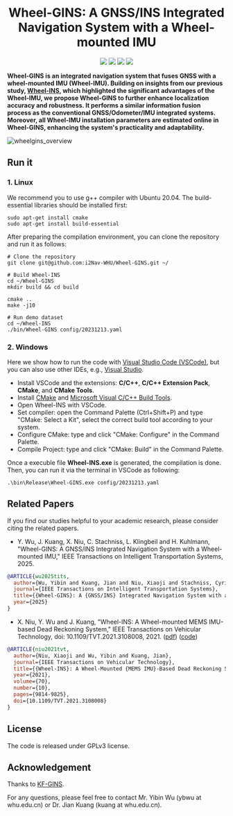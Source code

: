 <p align="center">

  <h1 align="center">Wheel-GINS: A GNSS/INS Integrated Navigation System with a Wheel-mounted IMU</h1>

  <p align="center">
    <a href="https://arxiv.org/pdf/2501.03079"><img src="https://img.shields.io/badge/Paper-pdf-<COLOR>.svg?style=flat-square" /></a>
    <a href="https://github.com/i2Nav-WHU/Wheel-GINS"><img src="https://img.shields.io/badge/Linux-FCC624?logo=linux&logoColor=black" /></a> <a href="https://github.com/i2Nav-WHU/Wheel-GINS"><img src="https://img.shields.io/badge/Windows-0078D6?st&logo=windows&logoColor=white" /></a>
    <a href="https://github.com/YibinWu/LIO-EKF/blob/main/LICENSE"><img src="https://img.shields.io/badge/License-GPLv3-blue.svg?style=flat-square" /></a> 
    
  </p>

</p>

**Wheel-GINS is an integrated navigation system that fuses GNSS with a wheel-mounted IMU (Wheel-IMU). Building on insights from our previous study, [Wheel-INS](https://github.com/i2Nav-WHU/Wheel-INS), which highlighted the significant advantages of the Wheel-IMU, we propose Wheel-GINS to further enhance localization accuracy and robustness. It performs a similar information fusion process as the conventional GNSS/Odometer/IMU integrated systems. Moreover, all Wheel-IMU installation parameters are estimated online in Wheel-GINS, enhancing the system's practicality and adaptability.**

![wheelgins_overview](https://github.com/user-attachments/assets/aa31d91c-9b43-4287-8f17-a63c124285d7)


## Run it
### 1. Linux
We recommend you to use g++ compiler with Ubuntu 20.04. The build-essential libraries should be installed first:
```shell
sudo apt-get install cmake
sudo apt-get install build-essential
```

After preparing the compilation environment, you can clone the repository and run it as follows:

```shell
# Clone the repository
git clone git@github.com:i2Nav-WHU/Wheel-GINS.git ~/

# Build Wheel-INS
cd ~/Wheel-GINS
mkdir build && cd build

cmake ..
make -j10

# Run demo dataset
cd ~/Wheel-INS
./bin/Wheel-GINS config/20231213.yaml
```
### 2. Windows
Here we show how to run the code with [Visual Studio Code (VSCode)](https://code.visualstudio.com/), but you can also use other IDEs, e.g., [Visual Studio](https://visualstudio.microsoft.com/).

- Install VSCode and the extensions: **C/C++**, **C/C++ Extension Pack**, **CMake**, and **CMake Tools**.
- Install [CMake](https://cmake.org/download/) and [Microsoft Visual C/C++ Build Tools](https://visualstudio.microsoft.com/downloads/).
- Open Wheel-INS with VSCode.
- Set compiler: open the Command Palette (Ctrl+Shift+P) and type "CMake: Select a Kit", select the correct build tool according to your system.
- Configure CMake: type and click "CMake: Configure" in the Command Palette.
- Compile Project: type and click "CMake: Build" in the Command Palette.

Once a execuble file **Wheel-INS.exe** is generated, the compilation is done. Then, you can run it via the terminal in VSCode as following:

```shell
.\bin\Release\Wheel-GINS.exe config/20231213.yaml
```


## Related Papers
If you find our studies helpful to your academic research, please consider citing the related papers.

- Y. Wu, J. Kuang, X. Niu, C. Stachniss, L. Klingbeil and H. Kuhlmann, "Wheel-GINS: A GNSS/INS Integrated Navigation System with a Wheel-mounted IMU," IEEE Transactions on Intelligent Transportation Systems, 2025. 
```bibtex
@ARTICLE{wu2025tits,
  author={Wu, Yibin and Kuang, Jian and Niu, Xiaoji and Stachniss, Cyrill and Klingbeil, Lasse and Kuhlmann, Heiner},
  journal={IEEE Transactions on Intelligent Transportation Systems}, 
  title={{Wheel-GINS}: A {GNSS/INS} Integrated Navigation System with a Wheel-mounted {IMU}}, 
  year={2025}
}
```

- X. Niu, Y. Wu and J. Kuang, "Wheel-INS: A Wheel-mounted MEMS IMU-based Dead Reckoning System," IEEE Transactions on Vehicular Technology, doi: 10.1109/TVT.2021.3108008, 2021. ([pdf](http://i2nav.cn/ueditor/jsp/upload/file/20210905/1630804325780076093.pdf)) ([code](https://github.com/i2Nav-WHU/Wheel-INS))
```bibtex
@ARTICLE{niu2021tvt,
  author={Niu, Xiaoji and Wu, Yibin and Kuang, Jian},
  journal={IEEE Transactions on Vehicular Technology}, 
  title={{Wheel-INS}: A Wheel-Mounted {MEMS IMU}-Based Dead Reckoning System}, 
  year={2021},
  volume={70},
  number={10},
  pages={9814-9825},
  doi={10.1109/TVT.2021.3108008}
}
```

## License
The code is released under GPLv3 license.

## Acknowledgement
Thanks to [KF-GINS](https://github.com/i2Nav-WHU/KF-GINS). 

For any questions, please feel free to contact Mr. Yibin Wu (ybwu at whu.edu.cn) or Dr. Jian Kuang (kuang at whu.edu.cn).
